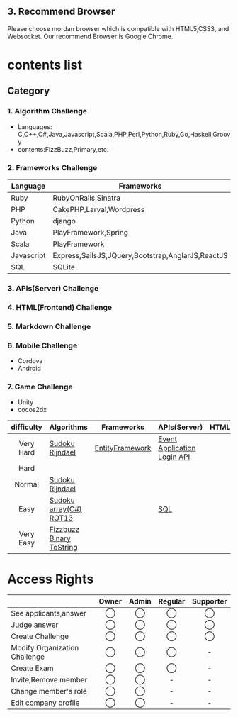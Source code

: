 ## 3. Recommend Browser
Please choose mordan browser which is compatible with HTML5,CSS3, and Websocket.
Our recommend Browser is Google Chrome.

# contents list

## Category
### 1. Algorithm Challenge
* Languages: C,C++,C#,Java,Javascript,Scala,PHP,Perl,Python,Ruby,Go,Haskell,Groovy
* contents:FizzBuzz,Primary,etc.

### 2. Frameworks Challenge

|Language|Frameworks|
|---|---|
|Ruby|RubyOnRails,Sinatra|
|PHP|CakePHP,Larval,Wordpress|
|Python|django|
|Java|PlayFramework,Spring|
|Scala|PlayFramework|
|Javascript|Express,SailsJS,JQuery,Bootstrap,AnglarJS,ReactJS|
|SQL|SQLite|

### 3. APIs(Server) Challenge
### 4. HTML(Frontend) Challenge
### 5. Markdown Challenge
### 6. Mobile Challenge
* Cordova
* Android

### 7. Game Challenge
* Unity
* cocos2dx

|difficulty|Algorithms|Frameworks|APIs(Server)|HTML(Frontend)|Markdown|Mobile|Game|
|:-:|---|---|---|---|---|---|---|
|Very Hard|[Sudoku][sudoku]<br />[Rijndael][rijndael]|[EntityFramework][entity-framework]|[Event Application][eventapp]<br />[Login API][login-api]|||||
|Hard||||||||
|Normal|[Sudoku][sudoku-medium]<br />[Rijndael][rijndael-medium]|||||||
|Easy|[Sudoku][sudoku-easy]<br>[array(C#)][arrays]<br />[ROT13][rot13]||[SQL][sql]|||||
|Very Easy|[Fizzbuzz][fizzbuzz]<br />[Binary ToString][binary-tostring]||||||||

[fizzbuzz]: https://github.com/code-check/fizzbuzz
[sql]: https://github.com/code-check/challenge-sql
[arrays]: https://github.com/code-check/challenge-arrays
[eventapp]: https://github.com/code-check/challenge-eventapp
[login-api]: https://github.com/code-check/challenge-login-api
[entity-framework]: https://github.com/code-check/challenge-entity-framework
[sudoku-easy]: https://github.com/code-check/challenge-sudoku-easy
[sudoku-medium]: https://github.com/code-check/challenge-sudoku-medium
[sudoku]: https://github.com/code-check/challenge-sudoku
[rijndael-medium]: https://github.com/code-check/challenge-rijndael-medium
[rijndael]: https://github.com/code-check/challenge-rijndael
[binary-tostring]: https://github.com/code-check/challenge-binary-tostring
[rot13]: https://github.com/code-check/challenge-rot13


# Access Rights

||Owner|Admin|Regular|Supporter|
|---|:-:|:-:|:-:|:-:|
|See applicants,answer|◯|◯|◯|◯|
|Judge answer|◯|◯|◯|◯|
|Create Challenge|◯|◯|◯|◯|
|Modify Organization Challenge|◯|◯|◯|-|
|Create Exam|◯|◯|◯|-|
|Invite,Remove member|◯|◯|-|-|
|Change member's role|◯|◯|-|-|
|Edit company profile|◯|◯|-|-|
